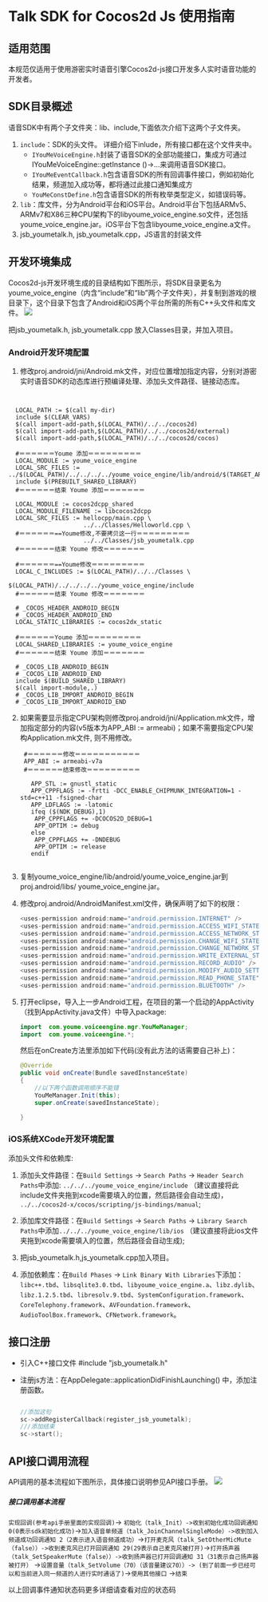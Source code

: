 # Talk SDK for Cocos2d Js 使用指南

## 适用范围

本规范仅适用于使用游密实时语音引擎Cocos2d-js接口开发多人实时语音功能的开发者。

## SDK目录概述

语音SDK中有两个子文件夹：lib、include,下面依次介绍下这两个子文件夹。

1. `include`：SDK的头文件。
详细介绍下inlude，所有接口都在这个文件夹中。
    * `IYouMeVoiceEngine.h`封装了语音SDK的全部功能接口，集成方可通过IYouMeVoiceEngine::getInstance ()->…来调用语音SDK接口。
    * `IYouMeEventCallback.h`包含语音SDK的所有回调事件接口，例如初始化结果，频道加入成功等，都将通过此接口通知集成方
    * `YouMeConstDefine.h`包含语音SDK的所有枚举类型定义，如错误码等。
2. `lib`：库文件，分为Android平台和iOS平台。Android平台下包括ARMv5、ARMv7和X86三种CPU架构下的libyoume_voice_engine.so文件，还包括youme_voice_engine.jar。iOS平台下包含libyoume_voice_engine.a文件。
3. jsb_youmetalk.h, jsb_youmetalk.cpp，JS语言的封装文件

## 开发环境集成

Cocos2d-js开发环境生成的目录结构如下图所示，将SDK目录更名为youme_voice_engine（内含“include”和“lib”两个子文件夹），并复制到游戏的根目录下，这个目录下包含了Android和iOS两个平台所需的所有C++头文件和库文件。
![](https://www.youme.im/doc/images/talk_cocos_project_directory.png)

把jsb_youmetalk.h, jsb_youmetalk.cpp 放入Classes目录，并加入项目。

### Android开发环境配置

1. 修改proj.android/jni/Android.mk文件，对应位置增加指定内容，分别对游密实时语音SDK的动态库进行预编译处理、添加头文件路径、链接动态库。

  ``` shell
	

    LOCAL_PATH := $(call my-dir)
    include $(CLEAR_VARS)
    $(call import-add-path,$(LOCAL_PATH)/../../cocos2d)
    $(call import-add-path,$(LOCAL_PATH)/../../cocos2d/external)
    $(call import-add-path,$(LOCAL_PATH)/../../cocos2d/cocos)

    #＝＝＝＝＝＝Youme 添加＝＝＝＝＝＝＝＝＝
    LOCAL_MODULE := youme_voice_engine
    LOCAL_SRC_FILES := ../$(LOCAL_PATH)/../../../../youme_voice_engine/lib/android/$(TARGET_ARCH_ABI)/libyoume_voice_engine.so
    include $(PREBUILT_SHARED_LIBRARY)
    #＝＝＝＝＝＝结束 Youme 添加＝＝＝＝＝＝＝

    LOCAL_MODULE := cocos2dcpp_shared
    LOCAL_MODULE_FILENAME := libcocos2dcpp
    LOCAL_SRC_FILES := hellocpp/main.cpp \
                       ../../Classes/Helloworld.cpp \
    #＝＝＝＝＝＝==Youme修改,不要拷贝这一行＝＝＝＝＝＝＝＝＝
                       ../../Classes/jsb_youmetalk.cpp
    #＝＝＝＝＝＝结束 Youme 修改＝＝＝＝＝＝＝

    #＝＝＝＝＝＝==Youme修改＝＝＝＝＝＝＝＝＝
    LOCAL_C_INCLUDES := $(LOCAL_PATH)/../../Classes \
                        $(LOCAL_PATH)/../../../../youme_voice_engine/include
    #＝＝＝＝＝＝结束 Youme 修改＝＝＝＝＝＝＝

    # _COCOS_HEADER_ANDROID_BEGIN
    # _COCOS_HEADER_ANDROID_END
    LOCAL_STATIC_LIBRARIES := cocos2dx_static

    #＝＝＝＝＝＝Youme 添加＝＝＝＝＝＝＝＝＝
    LOCAL_SHARED_LIBRARIES := youme_voice_engine
    #＝＝＝＝＝＝结束 Youme 添加＝＝＝＝＝＝＝

    # _COCOS_LIB_ANDROID_BEGIN
    # _COCOS_LIB_ANDROID_END
    include $(BUILD_SHARED_LIBRARY)
    $(call import-module,.)
    # _COCOS_LIB_IMPORT_ANDROID_BEGIN
    # _COCOS_LIB_IMPORT_ANDROID_END

  ```

2. 如果需要显示指定CPU架构则修改proj.android/jni/Application.mk文件，增加指定部分的内容(v5版本为APP_ABI := armeabi)；如果不需要指定CPU架构Application.mk文件, 则不用修改。
   ``` shell
	#＝＝＝＝＝＝修改＝＝＝＝＝＝＝＝＝＝＝
	APP_ABI := armeabi-v7a
	#＝＝＝＝＝＝结束修改＝＝＝＝＝＝＝＝＝

	  APP_STL := gnustl_static
	  APP_CPPFLAGS := -frtti -DCC_ENABLE_CHIPMUNK_INTEGRATION=1 -std=c++11 -fsigned-char
	  APP_LDFLAGS := -latomic
	  ifeq ($(NDK_DEBUG),1)
	   APP_CPPFLAGS += -DCOCOS2D_DEBUG=1
	   APP_OPTIM := debug
	  else
	   APP_CPPFLAGS += -DNDEBUG
	   APP_OPTIM := release
	  endif
	
	  ```

3. 复制youme_voice_engine/lib/android/youme_voice_engine.jar到proj.android/libs/ youme_voice_engine.jar。
	
4. 修改proj.android/AndroidManifest.xml文件，确保声明了如下的权限：

    ``` java
    <uses-permission android:name="android.permission.INTERNET" />
    <uses-permission android:name="android.permission.ACCESS_WIFI_STATE" />
    <uses-permission android:name="android.permission.ACCESS_NETWORK_STATE" />
    <uses-permission android:name="android.permission.CHANGE_WIFI_STATE" />
    <uses-permission android:name="android.permission.CHANGE_NETWORK_STATE" />
    <uses-permission android:name="android.permission.WRITE_EXTERNAL_STORAGE" />
    <uses-permission android:name="android.permission.RECORD_AUDIO" />
    <uses-permission android:name="android.permission.MODIFY_AUDIO_SETTINGS" />
    <uses-permission android:name="android.permission.READ_PHONE_STATE" />
    <uses-permission android:name="android.permission.BLUETOOTH" />
    ```

5. 打开eclipse，导入上一步Android工程，在项目的第一个启动的AppActivity（找到AppActivity.java文件）中导入package:

    ``` java
    import  com.youme.voiceengine.mgr.YouMeManager;
    import  com.youme.voiceengine.*;
    ```

	然后在onCreate方法里添加如下代码(没有此方法的话需要自己补上)：

    ``` java
    @Override
    public void onCreate(Bundle savedInstanceState)
    {
        //以下两个函数调用顺序不能错
        YouMeManager.Init(this);
        super.onCreate(savedInstanceState);

    }
    ```

### iOS系统XCode开发环境配置

添加头文件和依赖库:

1. 添加头文件路径：在`Build Settings` -> `Search Paths` -> `Header Search Paths`中添加:
    `../../../youme_voice_engine/include`  （建议直接将此include文件夹拖到xcode需要填入的位置，然后路径会自动生成)，
    `../../cocos2d-x/cocos/scripting/js-bindings/manual`;

2. 添加库文件路径：在`Build Settings` -> `Search Paths` -> `Library Search Paths`中添加`../../../youme_voice_engine/lib/ios` （建议直接将此ios文件夹拖到xcode需要填入的位置，然后路径会自动生成);

3. 把jsb_youmetalk.h,js_youmetalk.cpp加入项目。

4. 添加依赖库：在`Build Phases`  -> `Link Binary With Libraries`下添加：`libc++.tbd`、`libsqlite3.0.tbd`、`libyoume_voice_engine.a`、`libz.dylib`、`libz.1.2.5.tbd`、`libresolv.9.tbd`、`SystemConfiguration.framework`、`CoreTelephony.framework`、`AVFoundation.framework`、`AudioToolBox.framework`、`CFNetwork.framework`。

## 接口注册
* 引入C++接口文件 #include "jsb_youmetalk.h"
* 注册js方法：在AppDelegate::applicationDidFinishLaunching() 中，添加注册函数。

    ``` cpp

    //添加这句
    sc->addRegisterCallback(register_jsb_youmetalk);
    ///添加结束
    sc->start();

    ```


## API接口调用流程
API调用的基本流程如下图所示，具体接口说明参见API接口手册。
![](https://www.youme.im/doc/images/talk_shixutu.png)




##### 接口调用基本流程 
`实现回调(参考api手册里面的实现回调)`-> `初始化（talk_Init）->收到初始化成功回调通知 0(0表示sdk初始化成功)`->`加入语音单频道（talk_JoinChannelSingleMode）->收到加入频道成功回调通知 2（2表示进入语音频道成功）`->`打开麦克风（talk_SetOtherMicMute（false））->收到麦克风已打开回调通知 29(29表示自己麦克风被打开)`->`打开扬声器（talk_SetSpeakerMute（false））->收到扬声器已打开回调通知 31（31表示自己扬声器被打开）` ->`设置音量（talk_SetVolume（70）（该音量建议70））-> (到了前面一步已经可以和当前进入同一频道的人进行实时通话了)`->`使用其他接口`
->`结束`



以上回调事件通知状态码更多详细请查看对应的状态码




